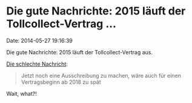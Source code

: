 Die gute Nachrichte: 2015 läuft der Tollcollect-Vertrag \...
============================================================

Date: 2014-05-27 19:16:39

Die gute Nachrichte: 2015 läuft der Tollcollect-Vertrag aus.

[Die schlechte
Nachricht](http://www.tagesschau.de/inland/toll-collect100.html):

> Jetzt noch eine Ausschreibung zu machen, wäre auch für einen
> Vertragsbeginn ab 2018 zu spät

Wait, what?!
